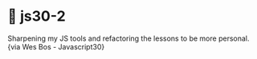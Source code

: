 # 🧪 js30-2

Sharpening my JS tools and refactoring the lessons to be more personal. {via Wes Bos - Javascript30}
